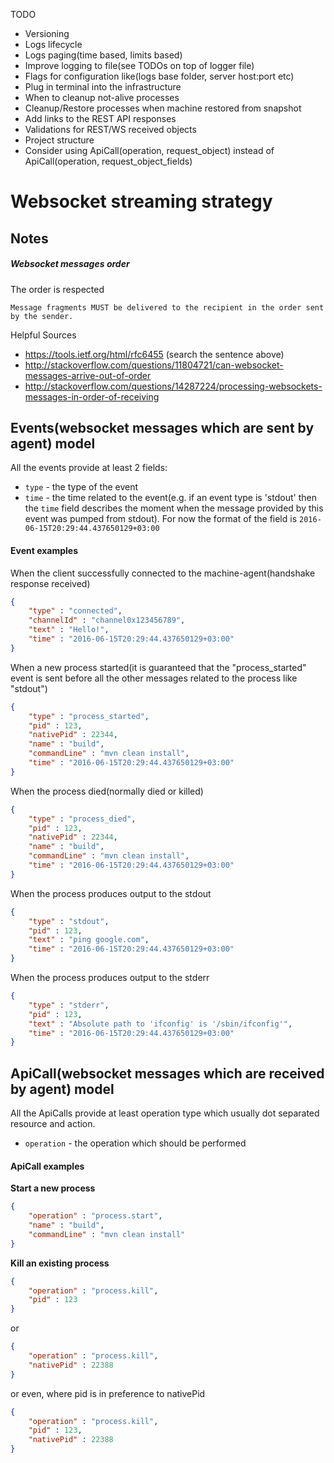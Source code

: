 TODO

- Versioning
- Logs lifecycle
- Logs paging(time based, limits based)
- Improve logging to file(see TODOs on top of logger file)
- Flags for configuration like(logs base folder, server host:port etc)
- Plug in terminal into the infrastructure
- When to cleanup not-alive processes
- Cleanup/Restore processes when machine restored from snapshot
- Add links to the REST API responses
- Validations for REST/WS received objects
- Project structure
- Consider using ApiCall(operation, request_object) instead of ApiCall(operation, request_object_fields)


Websocket streaming strategy
===

Notes
---

##### Websocket messages order

The order is respected
```
Message fragments MUST be delivered to the recipient in the order sent by the sender.
```
Helpful Sources
* https://tools.ietf.org/html/rfc6455 (search the sentence above)
* http://stackoverflow.com/questions/11804721/can-websocket-messages-arrive-out-of-order
* http://stackoverflow.com/questions/14287224/processing-websockets-messages-in-order-of-receiving


Events(websocket messages which are sent by agent) model
---

All the events provide at least 2 fields:
* `type` - the type of the event
* `time` - the time related to the event(e.g. if an event type is 'stdout' then the `time`
field describes the moment when the message provided by this event was pumped from stdout).
For now the format of the field is `2016-06-15T20:29:44.437650129+03:00`

#### Event examples
 When the client successfully connected to the machine-agent(handshake response received)
```json
{
    "type" : "connected",
    "channelId" : "channel0x123456789",
    "text" : "Hello!",
    "time" : "2016-06-15T20:29:44.437650129+03:00"
}
```

When a new process started(it is guaranteed that the "process_started"
 event is sent before all the other messages related to the process like "stdout")
```json
{
    "type" : "process_started",
    "pid" : 123,
    "nativePid" : 22344,
    "name" : "build",
    "commandLine" : "mvn clean install",
    "time" : "2016-06-15T20:29:44.437650129+03:00"
}
```

When the process died(normally died or killed)
```json
{
    "type" : "process_died",
    "pid" : 123,
    "nativePid" : 22344,
    "name" : "build",
    "commandLine" : "mvn clean install",
    "time" : "2016-06-15T20:29:44.437650129+03:00"
}
```


When the process produces output to the stdout
```json
{
    "type" : "stdout",
    "pid" : 123,
    "text" : "ping google.com",
    "time" : "2016-06-15T20:29:44.437650129+03:00"
}
```

When the process produces output to the stderr
```json
{
    "type" : "stderr",
    "pid" : 123,
    "text" : "Absolute path to 'ifconfig' is '/sbin/ifconfig'",
    "time" : "2016-06-15T20:29:44.437650129+03:00"
}
```

ApiCall(websocket messages which are received by agent) model
---

All the ApiCalls provide at least operation type which usually dot separated
resource and action.
- `operation` - the operation which should be performed

#### ApiCall examples


**Start a new process**
```json
{
    "operation" : "process.start",
    "name" : "build",
    "commandLine" : "mvn clean install"
}
```

**Kill an existing process**
```json
{
    "operation" : "process.kill",
    "pid" : 123
}
```

or

```json
{
    "operation" : "process.kill",
    "nativePid" : 22388
}
```

or even, where pid is in preference to nativePid

```json
{
    "operation" : "process.kill",
    "pid" : 123,
    "nativePid" : 22388
}
```




